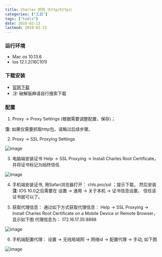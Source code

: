 ```yaml
---
title: Charles 抓包（http/https）
categories: ["工具"]
tags: ["tools"]
date: 2019-02-13
lastmod: 2019-02-13
---
```



### 运行环境
* Mac os 10.13.6
* Ios 12.1.2(16C101)

### 下载安装
* [官网下载](https://www.charlesproxy.com/download/)
* _注_: 破解版麻请自行搜索下载

### 配置
1. Proxy -> Proxy Settings (根据需要调整配置，保存)；

__注__: 如果仅需要抓取http包，请略过后续步骤。

2. Proxy -> SSL Proxying Settings

![image](https://user-images.githubusercontent.com/5203608/89494735-67614080-d7e9-11ea-877e-a642bec7ed66.png)


3. 电脑端安装证书 Help -> SSL Proxying -> Install Charles Root Certificate，并将证书标记为始终信任

![image](https://user-images.githubusercontent.com/5203608/89494759-75af5c80-d7e9-11ea-94c2-d711e086ecd5.png)

4. 手机端安装证书, 用Safari浏览器打开： chls.pro/ssl ；提示下载， 然后安装
__注__: IOS 10.0之后需要在 设置 -> 通用 -> 关于本机 -> 证书信息设置， 信任该证书就可以了。

5. 获取代理信息：
通过如下方式获取代理信息： Help -> SSL Proxying -> Install Charles Root Certificate on a Mobile Device or Remote Browser，
显示如下图 代理信息为： 172.16.17.35:8888

![image](https://user-images.githubusercontent.com/5203608/89494775-7ba53d80-d7e9-11ea-86ce-254a686e5a3e.png)

6. 手机端配置代理：
设置 -> 无线局域网 -> 网络id -> 配置代理 -> 手动, 如下图

![image](https://user-images.githubusercontent.com/5203608/89494785-8069f180-d7e9-11ea-8d1a-7e2d8a0d98e7.png)






